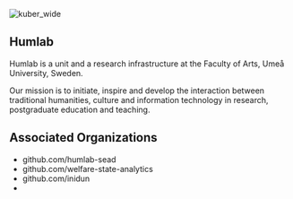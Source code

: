 ![kuber_wide](https://user-images.githubusercontent.com/17061116/219653857-650ec95d-5128-453e-9746-5f0da5ef4cb0.png)

## Humlab

Humlab is a unit and a research infrastructure at the Faculty of Arts, Umeå University, Sweden.

Our mission is to initiate, inspire and develop the interaction between traditional humanities, culture and information technology in research, postgraduate education and teaching.

## Associated Organizations

 - github.com/humlab-sead
 - github.com/welfare-state-analytics
 - github.com/inidun
 - 
